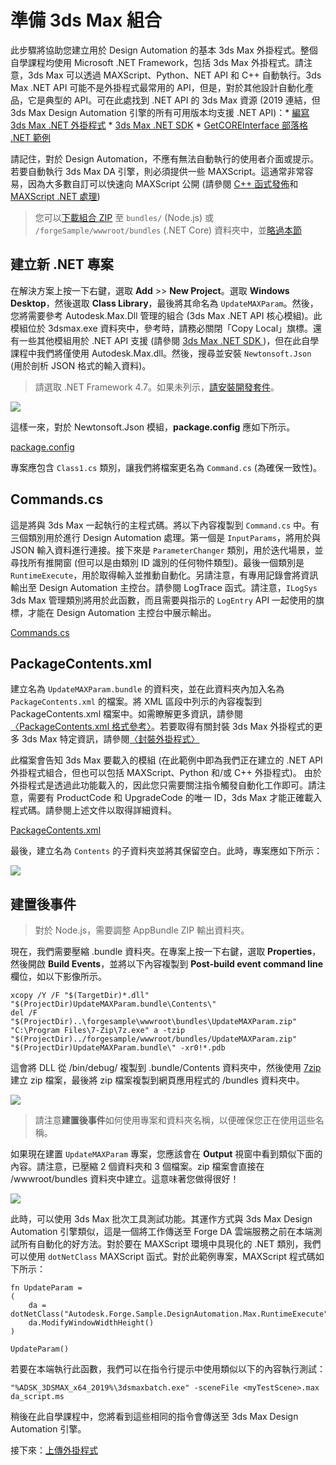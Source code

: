 # 準備 3ds Max 組合

此步驟將協助您建立用於 Design Automation 的基本 3ds Max 外掛程式。整個自學課程均使用 Microsoft .NET Framework，包括 3ds Max 外掛程式。請注意，3ds Max 可以透過 MAXScript、Python、NET API 和 C++ 自動執行。3ds Max .NET API 可能不是外掛程式最常用的 API，但是，對於其他設計自動化產品，它是典型的 API。可在此處找到 .NET API 的 3ds Max 資源 (2019 連結，但 3ds Max Design Automation 引擎的所有可用版本均支援 .NET API)：* [編寫 3ds Max .NET 外掛程式](http://help.autodesk.com/view/3DSMAX/2019/ENU/?guid=__developer_3ds_max_sdk___the_learning_path_lesson_7_writing__net_plug_ins_html) * [3ds Max .NET SDK](http://help.autodesk.com/view/3DSMAX/2019/ENU/?guid=__developer_3ds_max__net_sdk_html) * [GetCOREInterface 部落格 .NET 範例](https://getcoreinterface.typepad.com/blog/2017/10/updated-net-api-samples-for-3ds-max-2018.html)

請記住，對於 Design Automation，不應有無法自動執行的使用者介面或提示。若要自動執行 3ds Max DA 引擎，則必須提供一些 MAXScript。這通常非常容易，因為大多數自訂可以快速向 MAXScript 公開 (請參閱 [C++ 函式發佈](http://help.autodesk.com/view/3DSMAX/2019/ENU/?guid=__developer_3ds_max_sdk_features_function_publishing_html)和 [MAXScript .NET 處理](http://help.autodesk.com/view/3DSMAX/2019/ENU/?guid=GUID-779FD7AC-953D-4567-B2A8-60B1D8695B95))

> 您可以[下載組合 ZIP](https://github.com/Autodesk-Forge/learn.forge.designautomation/raw/master/forgesample/wwwroot/bundles/UpdateMAXParam.zip) 至 `bundles/` (Node.js) 或 `/forgeSample/wwwroot/bundles` (.NET Core) 資料夾中，並[略過本節](/zh-TW/designautomation/appbundle/common.md)

## 建立新 .NET 專案

在解決方案上按一下右鍵，選取 **Add** >> **New Project**。選取 **Windows Desktop**，然後選取 **Class Library**，最後將其命名為 `UpdateMAXParam`。然後，您將需要參考 Autodesk.Max.Dll 管理的組合 (3ds Max .NET API 核心模組)。此模組位於 3dsmax.exe 資料夾中，參考時，請務必關閉「Copy Local」旗標。還有一些其他模組用於 .NET API 支援 (請參閱 [3ds Max .NET SDK ](http://help.autodesk.com/view/3DSMAX/2019/ENU/?guid=__developer_3ds_max__net_sdk_html))，但在此自學課程中我們將僅使用 Autodesk.Max.dll。然後，搜尋並安裝 `Newtonsoft.Json` (用於剖析 JSON 格式的輸入資料)。

> 請選取 .NET Framework 4.7。如果未列示，[請安裝開發套件](https://dotnet.microsoft.com/download/dotnet-framework/net47)。

![](_media/designautomation/max/new_project.gif)

這樣一來，對於 Newtonsoft.Json 模組，**package.config** 應如下所示。

[package.config](_snippets/modifymodels/engines/max/package.config ':include :type=code xml')

專案應包含 `Class1.cs` 類別，讓我們將檔案更名為 `Command.cs` (為確保一致性)。 

## Commands.cs

這是將與 3ds Max 一起執行的主程式碼。將以下內容複製到 `Command.cs` 中。有三個類別用於進行 Design Automation 處理。第一個是 `InputParams`，將用於與 JSON 輸入資料進行連接。接下來是 `ParameterChanger` 類別，用於迭代場景，並尋找所有推開窗 (但可以是由類別 ID 識別的任何物件類型)。最後一個類別是 `RuntimeExecute`，用於取得輸入並推動自動化。另請注意，有專用記錄會將資訊輸出至 Design Automation 主控台。請參閱 LogTrace 函式。請注意，`ILogSys` 3ds Max 管理類別將用於此函數，而且需要與指示的 `LogEntry` API 一起使用的旗標，才能在 Design Automation 主控台中展示輸出。 

[Commands.cs](_snippets/modifymodels/engines/max/Commands.cs ':include :type=code csharp')

## PackageContents.xml

建立名為 `UpdateMAXParam.bundle` 的資料夾，並在此資料夾內加入名為 `PackageContents.xml` 的檔案。將 XML 區段中列示的內容複製到 PackageContents.xml 檔案中。如需瞭解更多資訊，請參閱[〈PackageContents.xml 格式參考〉](https://knowledge.autodesk.com/search-result/caas/CloudHelp/cloudhelp/2016/ENU/AutoCAD-Customization/files/GUID-BC76355D-682B-46ED-B9B7-66C95EEF2BD0-htm.html)。若要取得有關封裝 3ds Max 外掛程式的更多 3ds Max 特定資訊，請參閱[〈封裝外掛程式〉](http://help.autodesk.com/view/3DSMAX/2019/ENU/?guid=__developer_writing_plug_ins_packaging_plugins_html)

此檔案會告知 3ds Max 要載入的模組 (在此範例中即為我們正在建立的 .NET API 外掛程式組合，但也可以包括 MAXScript、Python 和/或 C++ 外掛程式)。 由於外掛程式是透過此功能載入的，因此您只需要關注指令觸發自動化工作即可。請注意，需要有 ProductCode 和 UpgradeCode 的唯一 ID，3ds Max 才能正確載入程式碼。請參閱上述文件以取得詳細資料。

[PackageContents.xml](_snippets/modifymodels/engines/max/PackageContents.xml ':include :type=code xml')

最後，建立名為 `Contents` 的子資料夾並將其保留空白。此時，專案應如下所示：

![](_media/designautomation/max/bundle_folders.png)

## 建置後事件

> 對於 Node.js，需要調整 AppBundle ZIP 輸出資料夾。

現在，我們需要壓縮 .bundle 資料夾。在專案上按一下右鍵，選取 **Properties**，然後開啟 **Build Events**，並將以下內容複製到 **Post-build event command line** 欄位，如以下影像所示。

```
xcopy /Y /F "$(TargetDir)*.dll" "$(ProjectDir)UpdateMAXParam.bundle\Contents\"
del /F "$(ProjectDir)..\forgesample\wwwroot\bundles\UpdateMAXParam.zip"
"C:\Program Files\7-Zip\7z.exe" a -tzip "$(ProjectDir)../forgesample/wwwroot/bundles/UpdateMAXParam.zip" "$(ProjectDir)UpdateMAXParam.bundle\" -xr0!*.pdb
```

這會將 DLL 從 /bin/debug/ 複製到 .bundle/Contents 資料夾中，然後使用 [7zip](https://www.7-zip.org/) 建立 zip 檔案，最後將 zip 檔案複製到網頁應用程式的 /bundles 資料夾中。

![](_media/designautomation/max/post_build.png)
> 請注意**建置後事件**如何使用專案和資料夾名稱，以便確保您正在使用這些名稱。

如果現在建置 `UpdateMAXParam` 專案，您應該會在 **Output** 視窗中看到類似下面的內容。請注意，已壓縮 2 個資料夾和 3 個檔案。zip 檔案會直接在 /wwwroot/bundles 資料夾中建立。這意味著您做得很好！

![](_media/designautomation/max/build_output.png)

此時，可以使用 3ds Max 批次工具測試功能。其運作方式與 3ds Max Design Automation 引擎類似，這是一個將工作傳送至 Forge DA 雲端服務之前在本端測試所有自動化的好方法。對於要在 MAXScript 環境中具現化的 .NET 類別，我們可以使用 `dotNetClass` MAXScript 函式。對於此範例專案，MAXScript 程式碼如下所示：

```MAXScript
fn UpdateParam =
(
	da = dotNetClass("Autodesk.Forge.Sample.DesignAutomation.Max.RuntimeExecute")
	da.ModifyWindowWidthHeight()
)

UpdateParam()
```

若要在本端執行此函數，我們可以在指令行提示中使用類似以下的內容執行測試：
```CommandLine
"%ADSK_3DSMAX_x64_2019%\3dsmaxbatch.exe" -sceneFile <myTestScene>.max da_script.ms
```
稍後在此自學課程中，您將看到這些相同的指令會傳送至 3ds Max Design Automation 引擎。

接下來：[上傳外掛程式](/zh-TW/designautomation/appbundle/common)